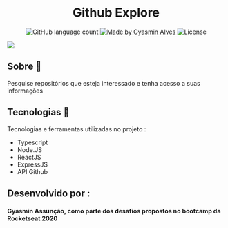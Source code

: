 

<h1 align="center">
   Github Explore
</h1>

<p align="center">
  <img alt="GitHub language count" src="https://img.shields.io/github/languages/count/GyAlves/Github-Repository-">

  <a href="https://www.linkedin.com/in/laurabeatris/">
    <img alt="Made by Gyasmin Alves" src="https://img.shields.io/badge/made%20by-Gyasmin%20Alves-blue">
  </a>

 <img alt="License" src="https://img.shields.io/github/license/GyAlves/Github-Repository?color=blue">

</p>



 <img src="https://ik.imagekit.io/am6iypeh5w/githubRepositoryGif_pFAksWeKG.gif" widht="200px" />




##  Sobre  📖
Pesquise repositórios que esteja interessado e tenha acesso a suas informações

## Tecnologias  📱 

Tecnologias e ferramentas utilizadas no projeto :

- Typescript
- Node.JS
- ReactJS
- ExpressJS
- API Github


## Desenvolvido por :
#### Gyasmin Assunção, como parte dos desafios propostos no bootcamp da Rocketseat 2020
